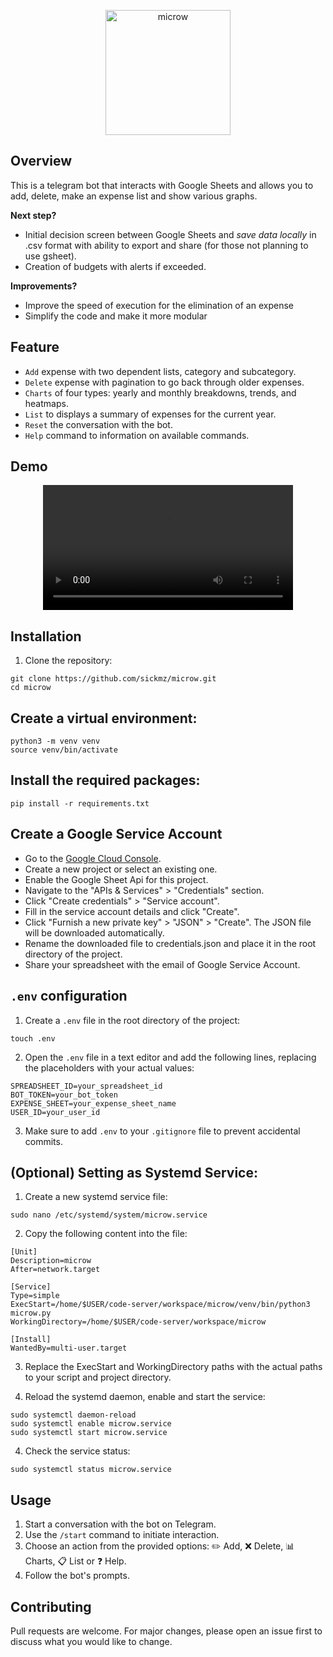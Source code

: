 <p align="center">
  <img src="https://github.com/sickmz/microw/assets/24682196/1c0d313c-f403-488b-ba8d-7c6594c8eefb" alt="microw" width="200"/></center>
</p>

## Overview
This is a telegram bot that interacts with Google Sheets and allows you to add, delete, make an expense list and show various graphs.

**Next step?**
- Initial decision screen between Google Sheets and *save data locally* in .csv format with ability to export and share (for those not planning to use gsheet).
- Creation of budgets with alerts if exceeded.

**Improvements?**
- Improve the speed of execution for the elimination of an expense
- Simplify the code and make it more modular 

## Feature
- `Add` expense with two dependent lists, category and subcategory.
- `Delete` expense with pagination to go back through older expenses.
- `Charts` of four types: yearly and monthly breakdowns, trends, and heatmaps.
- `List` to displays a summary of expenses for the current year.
- `Reset` the conversation with the bot.
- `Help` command to information on available commands.

## Demo

<div align="center">
  <video src="https://github.com/sickmz/microw/assets/24682196/3513e73a-a7ca-4a0f-ba3c-86717581effb" width="400" />
</div>

## Installation

1. Clone the repository:

```
git clone https://github.com/sickmz/microw.git
cd microw
```

## Create a virtual environment:

```
python3 -m venv venv
source venv/bin/activate
```

## Install the required packages:

```
pip install -r requirements.txt
```

## Create a Google Service Account
- Go to the [Google Cloud Console](https://console.cloud.google.com/).
- Create a new project or select an existing one.
- Enable the Google Sheet Api for this project.
- Navigate to the "APIs & Services" > "Credentials" section.
- Click "Create credentials" > "Service account".
- Fill in the service account details and click "Create".
- Click "Furnish a new private key" > "JSON" > "Create". The JSON file will be downloaded automatically.
- Rename the downloaded file to credentials.json and place it in the root directory of the project.
- Share your spreadsheet with the email of Google Service Account.

## `.env` configuration

1. Create a `.env` file in the root directory of the project:

```
touch .env
```

2. Open the `.env` file in a text editor and add the following lines, replacing the placeholders with your actual values:

```
SPREADSHEET_ID=your_spreadsheet_id
BOT_TOKEN=your_bot_token
EXPENSE_SHEET=your_expense_sheet_name
USER_ID=your_user_id
```

3. Make sure to add `.env` to your `.gitignore` file to prevent accidental commits.

## (Optional) Setting as Systemd Service:

1. Create a new systemd service file:

```
sudo nano /etc/systemd/system/microw.service
```

2. Copy the following content into the file:

```
[Unit]
Description=microw
After=network.target

[Service]
Type=simple
ExecStart=/home/$USER/code-server/workspace/microw/venv/bin/python3 microw.py
WorkingDirectory=/home/$USER/code-server/workspace/microw

[Install]
WantedBy=multi-user.target
```

3. Replace the ExecStart and WorkingDirectory paths with the actual paths to your script and project directory.

4. Reload the systemd daemon, enable and start the service:

```
sudo systemctl daemon-reload
sudo systemctl enable microw.service
sudo systemctl start microw.service
```

4. Check the service status:

```
sudo systemctl status microw.service
```

## Usage

1. Start a conversation with the bot on Telegram.
2. Use the `/start` command to initiate interaction.
3. Choose an action from the provided options: ✏️ Add, ❌ Delete, 📊 Charts, 📋 List or ❓ Help.
4. Follow the bot's prompts.

## Contributing

Pull requests are welcome. For major changes, please open an issue first to discuss what you would like to change.
